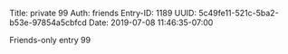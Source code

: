 Title: private 99
Auth: friends
Entry-ID: 1189
UUID: 5c49fe11-521c-5ba2-b53e-97854a5cbfcd
Date: 2019-07-08 11:46:35-07:00

Friends-only entry 99

